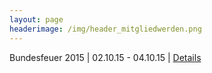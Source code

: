 ```yaml
---
layout: page
headerimage: /img/header_mitgliedwerden.png
---
```



Bundesfeuer 2015 | 02.10.15 - 04.10.15 | [Details](/veranstaltungen/bundesfeuer-2015)
